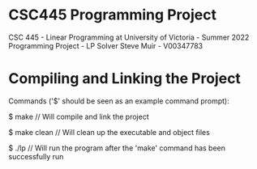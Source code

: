 # CSC445 Programming Project

CSC 445 - Linear Programming at University of Victoria - Summer 2022
Programming Project - LP Solver
Steve Muir - V00347783

# Compiling and Linking the Project

Commands ('$' should be seen as an example command prompt):

$ make          // Will compile and link the project

$ make clean    // Will clean up the executable and object files

$ ./lp          // Will run the program after the 'make' command has been successfully run